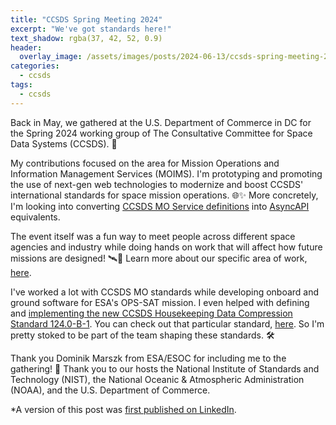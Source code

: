 ```yaml
---
title: "CCSDS Spring Meeting 2024"
excerpt: "We've got standards here!"
text_shadow: rgba(37, 42, 52, 0.9)
header:
  overlay_image: /assets/images/posts/2024-06-13/ccsds-spring-meeting-2024.jpg
categories:
  - ccsds
tags:
  - ccsds
---
```


Back in May, we gathered at the U.S. Department of Commerce in DC for the Spring 2024 working group of The Consultative Committee for Space Data Systems (CCSDS). 🚀

My contributions focused on the area for Mission Operations and Information Management Services (MOIMS). I'm prototyping and promoting the use of next-gen web technologies to modernize and boost CCSDS' international standards for space mission operations. 🌐✨ More concretely, I'm looking into converting [CCSDS MO Service definitions](https://github.com/esa/nanosat-mo-framework/tree/dev/core/mo-services-xml) into [AsyncAPI](https://www.asyncapi.com/en) equivalents.

The event itself was a fun way to meet people across different space agencies and industry while doing hands on work that will affect how future missions are designed! 🛰️🤝 Learn more about our specific area of work, [here](https://public.ccsds.org/Publications/MOIMS.aspx).

I've worked a lot with CCSDS MO standards while developing onboard and ground software for ESA's OPS-SAT mission. I even helped with defining and [implementing the new CCSDS Housekeeping Data Compression Standard 124.0-B-1](https://digitalcommons.usu.edu/smallsat/2022/all2022/133/). You can check out that particular standard, [here](https://public.ccsds.org/Pubs/124x0b1.pdf). So I'm pretty stoked to be part of the team shaping these standards. 🛠️

Thank you Dominik Marszk from ESA/ESOC for including me to the gathering! 🙏 Thank you to our hosts the National Institute of Standards and Technology (NIST), the National Oceanic & Atmospheric Administration (NOAA), and the U.S. Department of Commerce.

*A version of this post was [first published on LinkedIn](https://www.linkedin.com/posts/georgeslabreche_ccsds-moims-spaceoperation-activity-7192249356412964865-juZU/).